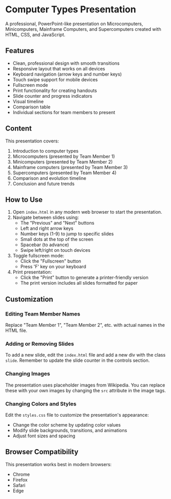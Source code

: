 # Computer Types Presentation

A professional, PowerPoint-like presentation on Microcomputers, Minicomputers, Mainframe Computers, and Supercomputers created with HTML, CSS, and JavaScript.

## Features

- Clean, professional design with smooth transitions
- Responsive layout that works on all devices
- Keyboard navigation (arrow keys and number keys)
- Touch swipe support for mobile devices
- Fullscreen mode
- Print functionality for creating handouts
- Slide counter and progress indicators
- Visual timeline
- Comparison table
- Individual sections for team members to present

## Content

This presentation covers:

1. Introduction to computer types
2. Microcomputers (presented by Team Member 1)
3. Minicomputers (presented by Team Member 2)
4. Mainframe computers (presented by Team Member 3)
5. Supercomputers (presented by Team Member 4)
6. Comparison and evolution timeline
7. Conclusion and future trends

## How to Use

1. Open `index.html` in any modern web browser to start the presentation.
2. Navigate between slides using:
   - The "Previous" and "Next" buttons
   - Left and right arrow keys
   - Number keys (1-9) to jump to specific slides
   - Small dots at the top of the screen
   - Spacebar (to advance)
   - Swipe left/right on touch devices
3. Toggle fullscreen mode:
   - Click the "Fullscreen" button
   - Press 'F' key on your keyboard
4. Print presentation:
   - Click the "Print" button to generate a printer-friendly version
   - The print version includes all slides formatted for paper

## Customization

### Editing Team Member Names

Replace "Team Member 1", "Team Member 2", etc. with actual names in the HTML file.

### Adding or Removing Slides

To add a new slide, edit the `index.html` file and add a new div with the class `slide`. Remember to update the slide counter in the controls section.

### Changing Images

The presentation uses placeholder images from Wikipedia. You can replace these with your own images by changing the `src` attribute in the image tags.

### Changing Colors and Styles

Edit the `styles.css` file to customize the presentation's appearance:
- Change the color scheme by updating color values
- Modify slide backgrounds, transitions, and animations
- Adjust font sizes and spacing

## Browser Compatibility

This presentation works best in modern browsers:
- Chrome
- Firefox
- Safari
- Edge 
